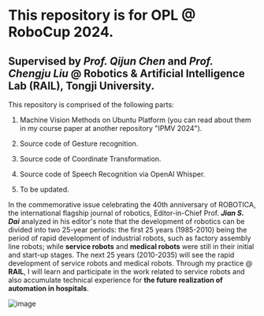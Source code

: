 # This repository is for OPL @ RoboCup 2024. 

## Supervised by *Prof. Qijun Chen* and *Prof. Chengju Liu* @ Robotics & Artificial Intelligence Lab (RAIL), Tongji University.


This repository is comprised of the following parts:

1. Machine Vision Methods on Ubuntu Platform (you can read about them in my course paper at another repository "IPMV 2024").

2. Source code of Gesture recognition.

3. Source code of Coordinate Transformation.

4. Source code of Speech Recognition via OpenAI Whisper.
  
6. To be updated.


In the commemorative issue celebrating the 40th anniversary of ROBOTICA, the international flagship journal of robotics, Editor-in-Chief Prof. ***Jian S. Dai*** analyzed in his editor's note that the development of robotics can be divided into two 25-year periods: the first 25 years (1985-2010) being the period of rapid development of industrial robots, such as factory assembly line robots; while **service robots** and **medical robots** were still in their initial and start-up stages. The next 25 years (2010-2035) will see the rapid development of service robots and medical robots. Through my practice @ **RAIL**, I will learn and participate in the work related to service robots and also accumulate technical experience for **the future realization of automation in hospitals**.

![image](https://github.com/Metaphysicist0/RAIL-Tongji-University/assets/93028929/0aa34bb7-47b3-4039-a575-3c490fc31891)


